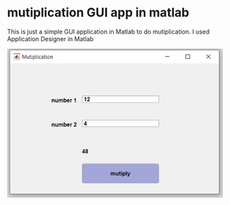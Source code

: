 # mutiplication GUI app in matlab
This is just a simple GUI application in Matlab to do mutiplication. I used Application Designer in Matlab

![mutiplication GUI matlab](matlab_gui.PNG)
